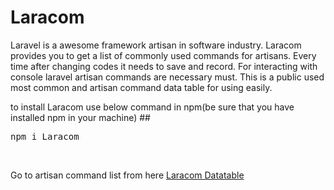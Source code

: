 # Laracom
Laravel is a awesome framework artisan in software industry. Laracom provides you to get a list of commonly used commands for artisans. Every time after changing codes it needs to save and record. For interacting with console laravel artisan commands are necessary must. This is a public used most common and artisan command data table for using easily.

to install Laracom use below command in npm(be sure that you have installed npm in your machine)
##<pre>npm i Laracom</pre><br>

Go to artisan command list from here <a href="https://arif98741.github.io/laracom/">Laracom Datatable</a>

